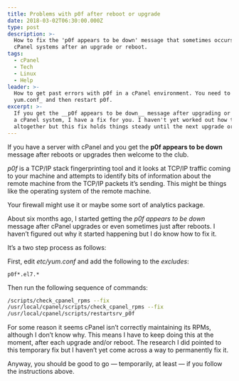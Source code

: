 ```yaml
---
title: Problems with p0f after reboot or upgrade
date: 2018-03-02T06:30:00.000Z
type: post
description: >-
  How to fix the 'p0f appears to be down' message that sometimes occurs on
  cPanel systems after an upgrade or reboot.
tags:
  - cPanel
  - Tech
  - Linux
  - Help
leader: >-
  How to get past errors with p0f in a cPanel environment. You need to _edit
  yum.conf_ and then restart p0f.
excerpt: >-
  If you get the __p0f appears to be down__ message after upgrading or rebooting
  a cPanel system, I have a fix for you. I haven't yet worked out how to stop it
  altogether but this fix holds things steady until the next upgrade or reboot.
---
```

If you have a server with cPanel and you get the **p0f appears to be down** message after reboots or upgrades then welcome to the club.

_p0f_ is a TCP/IP stack fingerprinting tool and it looks at TCP/IP traffic coming to your machine and attempts to identify bits of information about the remote machine from the TCP/IP packets it’s sending. This might be things like the operating system of the remote machine.

Your firewall might use it or maybe some sort of analytics package.

About six months ago, I started getting the _p0f appears to be down_ message after cPanel upgrades or even sometimes just after reboots. I haven’t figured out why it started happening but I do know how to fix it. 

It’s a two step process as follows:

First, edit _etc/yum.conf_ and add the following to the _excludes_:

`p0f*.el7.*`

Then run the following sequence of commands:

```bash
/scripts/check_cpanel_rpms --fix
/usr/local/cpanel/scripts/check_cpanel_rpms --fix
/usr/local/cpanel/scripts/restartsrv_p0f
```

For some reason it seems cPanel isn’t correctly maintaining its RPMs, although I don’t know why. This means I have to keep doing this at the moment, after each upgrade and/or reboot. The research I did pointed to this temporary fix but I haven’t yet come across a way to permanently fix it.

Anyway, you should be good to go — temporarily, at least — if you follow the instructions above.
